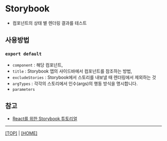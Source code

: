 # Storybook

- 컴포넌트의 상태 별 렌더링 결과를 테스트

## 사용방법

### `export default`

- `component` : 해당 컴포넌트,
- `title` : Storybook 앱의 사이드바에서 컴포넌트를 참조하는 방법,
- `excludeStories` : Storybook에서 스토리를 내보낼 때 렌더링에서 제외하는 것
- `argTypes` : 각각의 스토리에서 인수(args)의 행동 방식을 명시합니다.
- `parameters`

## 참고

- [React를 위한 Storybook 튜토리얼](https://storybook.js.org/tutorials/intro-to-storybook/react/ko/get-started/)

---

[[TOP]](./#Storybook) | [[HOME]](https://github.com/SunYoungKwon/What-I-Studied-on-Woowacourse#-what-i-studied-on-woowacourse)
